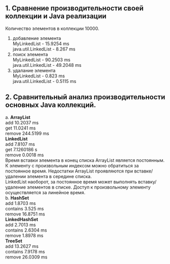 ## 1. Сравнение производительности своей коллекции и Java реализации
Количество элементов в коллекции 10000.
1. добавление элемента  
MyLinkedList - 15.9254 ms  
java.util.LinkedList - 8.267 ms
2. поиск элемента  
MyLinkedList - 90.2503 ms  
java.util.LinkedList - 49.2048 ms
3. удалание элемента  
MyLinkedList - 0.823 ms  
java.util.LinkedList - 0.5115 ms
## 2. Сравнительный анализ производительности основных Java коллекций.
a.  **ArrayList**   
add 10.2037 ms  
get 11.0241 ms  
remove 244.5199 ms  
**LinkedList**  
add 7.8107 ms  
get 7.1260186 s  
remove 0.0018 ms  
Время вставки элемента в конец списка ArrayList является постоянным. К элементу с произвольным индексом можно обратиться за постоянное время. Недостатки ArrayList проявляются при вставке/удалении элемента в середине списка.  
LinkedList наоборот, за постоянное время может выполнять вставку/удаление элементов в списке. Доступ к произвольному элементу осуществляется за линейное время.  
b. **HashSet**  
add 1.8703 ms  
contains 3.525 ms  
remove 16.8751 ms  
**LinkedHashSet**  
add 2.7013 ms  
contains 2.6304 ms  
remove 1.8978 ms  
**TreeSet**  
add 13.2627 ms  
contains 7.9178 ms  
remove 26.0309 ms  


